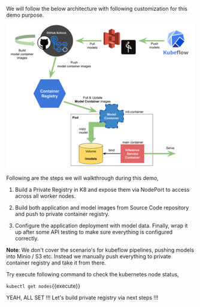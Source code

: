 We will follow the below architecture with following customization for this demo purpose. 

![ML Deploy](./assets/model_containers.png)

Following are the steps we will walkthrough during this demo,

1. Build a Private Registry in K8 and expose them via NodePort to access across all worker nodes.

2. Build both application and model images from Source Code repository and push to private container registry.

3. Configure the application deployment with model data. Finally, wrap it up after some API testing to make sure everything is configured correctly.

**Note**: We don't cover the scenario's for kubeflow pipelines, pushing models into Minio / S3 etc. Instead we manually push everything to private container registry and take it from there.

Try execute following command to check the kubernetes node status,

`kubectl get nodes`{{execute}}

YEAH, ALL SET !!! Let's build private registry via next steps !!!